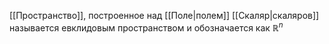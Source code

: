 [[Пространство]], построенное над [[Поле|полем]] [[Скаляр|скаляров]] называется евклидовым пространством и обозначается как $\mathbb{R}^n$